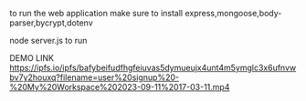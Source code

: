 to run the web application make sure to install express,mongoose,body-parser,bycrypt,dotenv

node server.js to run


DEMO LINK
https://ipfs.io/ipfs/bafybeifudfhgfeiuvas5dymueujx4unt4m5ymglc3x6ufnvwbv7y2houxq?filename=user%20signup%20-%20My%20Workspace%202023-09-11%2017-03-11.mp4
